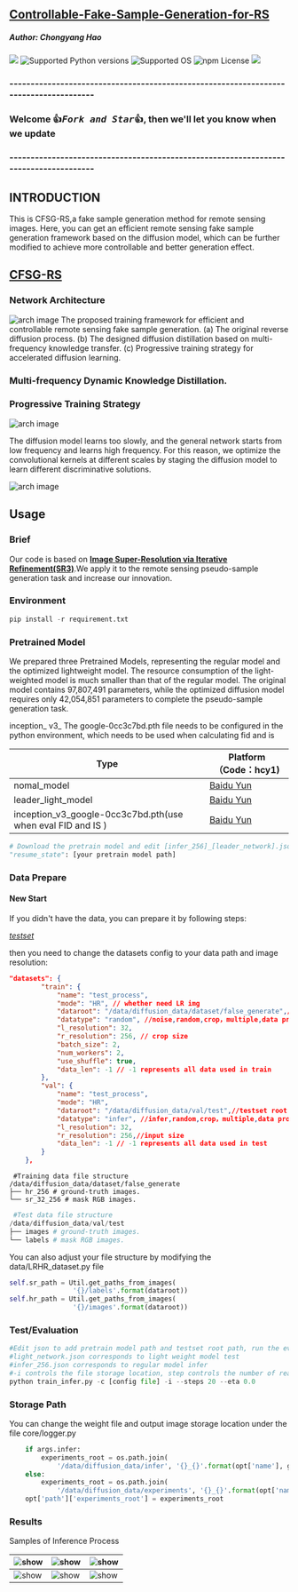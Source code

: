 ## [Controllable-Fake-Sample-Generation-for-RS](https://github.com/xiaoyuan1996/Controllable-Fake-Sample-Generation-for-RS)

##### Author: Chongyang Hao

<a href="https://github.com/xiaoyuan1996/Controllable-Fake-Sample-Generation-for-RS"><img src="https://travis-ci.org/Cadene/block.bootstrap.pytorch.svg?branch=master"/></a>
![Supported Python versions](https://img.shields.io/badge/python-3.7-blue.svg)
![Supported OS](https://img.shields.io/badge/Supported%20OS-Linux-yellow.svg)
![npm License](https://img.shields.io/npm/l/mithril.svg)
<a href="https://pypi.org/project/mitype/"><img src="https://img.shields.io/pypi/v/mitype.svg"></a>



### -------------------------------------------------------------------------------------

### Welcome :+1:_<big>`Fork and Star`</big>_:+1:, then we'll let you know when we update

### -------------------------------------------------------------------------------------

## INTRODUCTION

This is CFSG-RS,a fake sample generation method for remote sensing images.
Here, you can get an efficient remote sensing fake sample generation  framework based on the diffusion model, which can be further modified to achieve more controllable and better generation effect.


##

## [CFSG-RS](Controllable-Fake-Sample-Generation-for-RS/README.md)

### Network Architecture

![arch image](./figures/framework-RS.jpg)
The proposed training framework for efficient and controllable remote sensing fake sample generation.
  (a) The original reverse diffusion process.
  (b) The designed diffusion distillation based on multi-frequency knowledge transfer.
  (c) Progressive training strategy for accelerated diffusion learning.

### Multi-frequency Dynamic Knowledge Distillation.

### Progressive Training Strategy

![arch image](./figures/freq.png)

The diffusion model learns too slowly, and the general network starts from low frequency and learns high frequency. For this reason, we optimize the convolutional kernels at different scales by staging the diffusion model to learn different discriminative solutions.

![arch image](./figures/compare_strategy.jpg)

## Usage

### Brief

Our code is based on [**Image Super-Resolution via Iterative Refinement(SR3)**](https://github.com/Janspiry/Image-Super-Resolution-via-Iterative-Refinement ).We apply it to the remote sensing pseudo-sample generation task and increase our innovation.

### Environment

```python
pip install -r requirement.txt
```

### Pretrained Model

We prepared three Pretrained Models, representing the regular model and the optimized lightweight model. The resource consumption of the light-weighted model is much smaller than that of the regular model. The original model contains 97,807,491 parameters, while the optimized diffusion model requires only 42,054,851 parameters to complete the pseudo-sample generation task.

inception_ v3_ The google-0cc3c7bd.pth file needs to be configured in the python environment, which needs to be used when calculating fid and is

| Type                                                        | Platform（Code：hcy1)                                        |
| ----------------------------------------------------------- | ------------------------------------------------------------ |
| nomal_model                                                 | [Baidu Yun](https://pan.baidu.com/s/196aCOl0bluVj59swXMcF9w) |
| leader_light_model                                          | [Baidu Yun](https://pan.baidu.com/s/1Z9JvrpfQjBd1JnmS4CdgFg) |
| inception_v3_google-0cc3c7bd.pth(use when eval FID and IS ) | [Baidu Yun](https://pan.baidu.com/s/1WriiaR156IQGQpJdsCQyNw) |

```python
# Download the pretrain model and edit [infer_256]_[leader_network].json about "resume_state":
"resume_state": [your pretrain model path]
```

### Data Prepare

#### New Start

If you didn't have the data, you can prepare it by following steps:

[*testset*](https://pan.baidu.com/s/1GrOql8F2jw8bkq-fQ98f8w)

then you need to change the datasets config to your data path and image resolution: 

```json
"datasets": {
        "train": {
            "name": "test_process",
            "mode": "HR", // whether need LR img
            "dataroot": "/data/diffusion_data/dataset/false_generate",//train dastset root path
            "datatype": "random", //noise,random,crop，multiple,data processing method
            "l_resolution": 32,
            "r_resolution": 256, // crop size
            "batch_size": 2,
            "num_workers": 2,
            "use_shuffle": true,
            "data_len": -1 // -1 represents all data used in train
        },
        "val": {
            "name": "test_process",
            "mode": "HR",
            "dataroot": "/data/diffusion_data/val/test",//testset root path
            "datatype": "infer", //infer,random,crop，multiple,data processing method
            "l_resolution": 32,
            "r_resolution": 256,//input size
            "data_len": -1 // -1 represents all data used in test
        }
    },
```

```shell
 #Training data file structure
/data/diffusion_data/dataset/false_generate
├── hr_256 # ground-truth images.
└── sr_32_256 # mask RGB images.
```

```python
 #Test data file structure
/data/diffusion_data/val/test
├── images # ground-truth images.
└── labels # mask RGB images.
```

You can also adjust your file structure by modifying the data/LRHR_dataset.py file

```python
self.sr_path = Util.get_paths_from_images(
                '{}/labels'.format(dataroot))
self.hr_path = Util.get_paths_from_images(
                '{}/images'.format(dataroot))
```

### Test/Evaluation

```python
#Edit json to add pretrain model path and testset root path, run the evaluation 
#light_network.json corresponds to light weight model test
#infer_256.json corresponds to regular model infer
#-i controls the file storage location, step controls the number of reasoning iterations, and eta represents the noise orthogonalization ratio
python train_infer.py -c [config file] -i --steps 20 --eta 0.0
```

### Storage Path

You can change the weight file and output image storage location under the file core/logger.py

```python
    if args.infer:
        experiments_root = os.path.join(
            '/data/diffusion_data/infer', '{}_{}'.format(opt['name'], get_timestamp()))
    else:
        experiments_root = os.path.join(
            '/data/diffusion_data/experiments', '{}_{}'.format(opt['name'], get_timestamp()))
    opt['path']['experiments_root'] = experiments_root
```

### Results

Samples of Inference Process

| <img src="./misc/0_32_sr_process.png" alt="show" style="zoom:90%;" /> | <img src="./misc/0_64_sr_process.png" alt="show" style="zoom:90%;" /> | <img src="./misc/0_111_sr_process.png" alt="show" style="zoom:90%;" /> |
| ------------------------------------------------------------ | ------------------------------------------------------------ | ------------------------------------------------------------ |
| <img src="./misc/0_142_sr_process.png" alt="show" style="zoom:90%;" /> | <img src="./misc/0_425_sr_process.png" alt="show" style="zoom:90%;" /> | <img src="./misc/0_435_sr_process.png" alt="show" style="zoom:90%;" /> |

